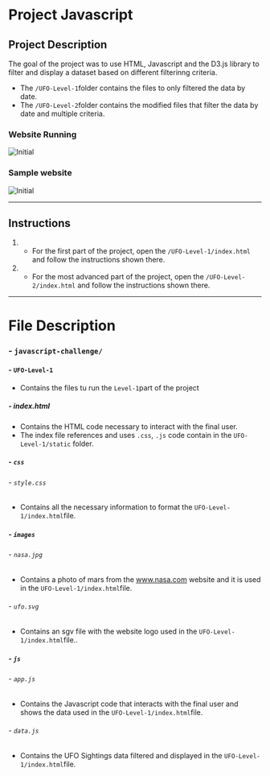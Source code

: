 # Project Javascript

## Project Description
The goal of the project was to use HTML, Javascript and the D3.js library to filter and display a dataset based on different filterinng criteria. 
- The `/UFO-Level-1`folder contains the files to only filtered the data by date.  
- The `/UFO-Level-2`folder contains the modified files that filter the data by date and multiple criteria.

### Website Running 

![Initial](Missions_to_Mars/ScreenShots/app_running.gif "App Running`")

### Sample website

![Initial](Missions_to_Mars/ScreenShots/2_Final.png "Page before running the `Scrape New Data`")

<hr>

## Instructions

1. - For the first part of the project, open the `/UFO-Level-1/index.html` and follow the instructions shown there.
2. - For the most advanced part of the project, open the `/UFO-Level-2/index.html` and follow the instructions shown there.

<hr>

# File Description
### - `javascript-challenge/`
#### - `UFO-Level-1`
- Contains the files tu run the `Level-1`part of the project
##### - index.html
- Contains the HTML code necessary to interact with the final user.
- The index file references and uses `.css`, `.js` code contain in the `UFO-Level-1/static` folder.
##### - `css` 
###### - `style.css`
- Contains all the necessary information to format the `UFO-Level-1/index.html`file.
##### - `images` 
###### - `nasa.jpg`
- Contains a photo of mars from the www.nasa.com website and it is used in the `UFO-Level-1/index.html`file.
###### - `ufo.svg`
- Contains an sgv file with the website logo used in the `UFO-Level-1/index.html`file..
##### - `js` 
###### - `app.js`
- Contains the Javascript code that interacts with the final user and shows the data used in the `UFO-Level-1/index.html`file.
###### - `data.js`
- Contains the UFO Sightings data filtered and displayed in the `UFO-Level-1/index.html`file.